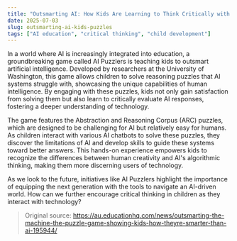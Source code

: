 ```yaml
---
title: "Outsmarting AI: How Kids Are Learning to Think Critically with Puzzles"
date: 2025-07-03
slug: outsmarting-ai-kids-puzzles
tags: ["AI education", "critical thinking", "child development"]
---
```


In a world where AI is increasingly integrated into education, a groundbreaking game called AI Puzzlers is teaching kids to outsmart artificial intelligence. Developed by researchers at the University of Washington, this game allows children to solve reasoning puzzles that AI systems struggle with, showcasing the unique capabilities of human intelligence. By engaging with these puzzles, kids not only gain satisfaction from solving them but also learn to critically evaluate AI responses, fostering a deeper understanding of technology.

The game features the Abstraction and Reasoning Corpus (ARC) puzzles, which are designed to be challenging for AI but relatively easy for humans. As children interact with various AI chatbots to solve these puzzles, they discover the limitations of AI and develop skills to guide these systems toward better answers. This hands-on experience empowers kids to recognize the differences between human creativity and AI's algorithmic thinking, making them more discerning users of technology.

As we look to the future, initiatives like AI Puzzlers highlight the importance of equipping the next generation with the tools to navigate an AI-driven world. How can we further encourage critical thinking in children as they interact with technology?

> Original source: https://au.educationhq.com/news/outsmarting-the-machine-the-puzzle-game-showing-kids-how-theyre-smarter-than-ai-195944/
